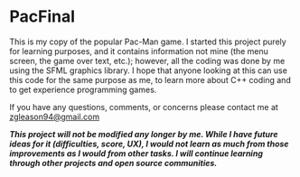 # PacFinal
This is my copy of the popular Pac-Man game. I started this project purely for learning purposes,
and it contains information not mine (the menu screen, the game over text, etc.); however, all the coding was done by me
using the SFML graphics library. I hope that anyone looking at this can use this code for the same purpose as me, to learn
more about C++ coding and to get experience programming games.

If you have any questions, comments, or concerns please contact me at zgleason94@gmail.com


***This project will not be modified any longer by me. While I have future ideas for it (difficulties, score, UX), I would not learn as much from those improvements as I would from other tasks. I will continue learning through other projects and open source communities.***
